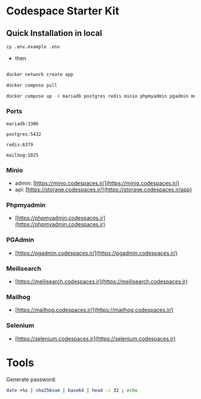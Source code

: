 # Codespace Starter Kit


## Quick Installation in local

```bash
cp .env.example .env
```
- then
```bash

docker network create app

docker compose pull

docker compose up -d mariadb postgres redis minio phpmyadmin pgadmin meilisearch mailhog selenium nginx

```

### Ports

```text
mariadb:3306
```
```text
postgres:5432
```
```text
redis:6379
```
```text
mailhog:1025
```


### Minio

- admin:
[https://minio.codespaces.ir/](https://minio.codespaces.ir/)
- api:
[https://storage.codespaces.ir/](https://storage.codespaces.ir/app)


### Phpmyadmin

- [https://phpmyadmin.codespaces.ir](https://phpmyadmin.codespaces.ir)

### PGAdmin

- [https://pgadmin.codespaces.ir/](https://pgadmin.codespaces.ir/)

### Meilisearch

- [https://meilisearch.codespaces.ir](https://meilisearch.codespaces.ir)

### Mailhog

- [https://mailhog.codespaces.ir/](https://mailhog.codespaces.ir/)


### Selenium

- [https://selenium.codespaces.ir](https://selenium.codespaces.ir)


# Tools

Generate password:
```bash
date +%s | sha256sum | base64 | head -c 32 ; echo
```